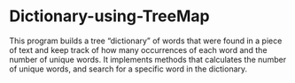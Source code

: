 # Dictionary-using-TreeMap

This program builds a tree “dictionary” of words that were found in a piece of text and keep track of how many occurrences of each word and the number of unique words.
It implements methods that calculates the number of unique words, and search for a specific word in the dictionary.
